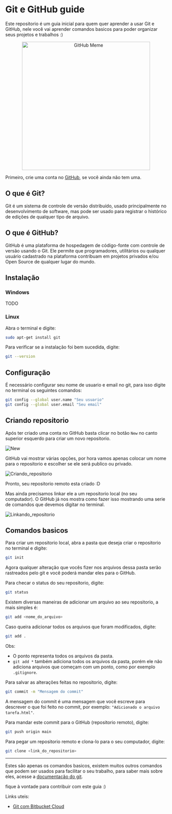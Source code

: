 # Git e GitHub guide

Este repositorio é um guia inicial para quem quer aprender a usar Git e GitHub, nele você vai aprender comandos basicos para poder organizar seus projetos e trabalhos :)

<!--![GitHub_meme](https://github.com/LevoratoJoao/GitHub-guide/assets/90461798/b590945d-f8ea-4f78-b2e2-84740e607258)-->
<p align="center">
    <img width="400" src="https://github.com/LevoratoJoao/GitHub-guide/assets/90461798/b590945d-f8ea-4f78-b2e2-84740e607258" alt="GitHub Meme">
</p>

Primeiro, crie uma conta no [GitHub](https://github.com/signup), se você ainda não tem uma.

## O que é Git?

Git é um sistema de controle de versão distribuído, usado principalmente no desenvolvimento de software, mas pode ser usado para registrar o histórico de edições de qualquer tipo de arquivo.

## O que é GitHub?

GitHub é uma plataforma de hospedagem de código-fonte com controle de versão usando o Git. Ele permite que programadores, utilitários ou qualquer usuário cadastrado na plataforma contribuam em projetos privados e/ou Open Source de qualquer lugar do mundo.

## Instalação

### Windows

TODO

### Linux

Abra o terminal e digite:

```bash
sudo apt-get install git
```
Para verificar se a instalação foi bem sucedida, digite:

```bash
git --version
```

## Configuração

É necessário configurar seu nome de usuario e email no git, para isso digite no terminal os seguintes comandos:

```bash
git config --global user.name "Seu usuario"
git config --global user.email "Seu email"
```

## Criando repositorio

Após ter criado uma conta no GitHub basta clicar no botão `` New `` no canto superior esquerdo para criar um novo repositorio.

![New](https://github.com/LevoratoJoao/GitHub-guide/assets/90461798/35dc379a-0397-4f6a-98b6-c73e4c1f606a)

GitHub vai mostrar várias opções, por hora vamos apenas colocar um nome para o repositorio e escolher se ele será publico ou privado.

![Criando_repositorio](https://github.com/LevoratoJoao/GitHub-guide/assets/90461798/570bd73e-183a-4666-b7ae-90ee8bed31ea)

Pronto, seu repositorio remoto esta criado :D

Mas ainda precisamos linkar ele a um repositorio local (no seu computador). O GitHub já nos mostra como fazer isso mostrando uma serie de comandos que devemos digitar no terminal.

![Linkando_repositorio](https://github.com/LevoratoJoao/GitHub-guide/assets/90461798/3093ec91-71b8-475c-837a-237a289c7300)

## Comandos basicos

Para criar um repositorio local, abra a pasta que deseja criar o repositorio no terminal e digite:

```bash
git init
```

Agora qualquer alteração que vocês fizer nos arquivos dessa pasta serão rastreados pelo git e você poderá mandar eles para o GitHub.

Para checar o status do seu repositorio, digite:

```bash
git status
```

Existem diversas maneiras de adicionar um arquivo ao seu repositorio, a mais simples é:

```bash
git add <nome_do_arquivo>
```

Caso queira adicionar todos os arquivos que foram modificados, digite:

```bash
git add .
```

Obs:
- O ponto representa todos os arquivos da pasta.
- `` git add * `` também adiciona todos os arquivos da pasta, porém ele não adiciona arquivos que começam com um ponto, como por exemplo `` .gitignore ``.

Para salvar as alterações feitas no repositorio, digite:

```bash
git commit -m "Mensagem do commit"
```

A mensagem do commit é uma mensagem que você escreve para descrever o que foi feito no commit, por exemplo: `` "Adicionado o arquivo tarefa.html" ``.

Para mandar este commit para o GitHub (repositorio remoto), digite:

```bash
git push origin main
```

Para pegar um repositorio remoto e clona-lo para o seu computador, digite:

```bash
git clone <link_do_repositorio>
```
<!-- add image about the link here -->

___
Estes são apenas os comandos basicos, existem muitos outros comandos que podem ser usados para facilitar o seu trabalho, para saber mais sobre eles, acesse a [documentação do git](https://git-scm.com/docs).

fique à vontade para contribuir com este guia :)

Links uteis:
- [Git com Bitbucket Cloud](https://www.atlassian.com/br/git/tutorials/learn-git-with-bitbucket-cloud)
